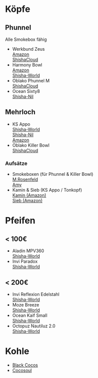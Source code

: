 # Köpfe

##   Phunnel
Alle Smokebox fähig
- Werkbund Zeus <br />
[Amazon](https://www.amazon.de/s?k=werkbund+zeus) <br />
[ShishaCloud](https://www.shishacloud.de/search?sSearch=werkbund+zeus)
- Harmony Bowl <br />
[Amazon](https://www.amazon.de/s?k=hookah+john+harmony+bowl) <br />
[Shisha-World](https://www.shisha-world.com/#search:query=harmony+bowl)
- Oblako Phunnel M <br />
[ShishaCloud](https://www.shishacloud.de/tabakkoepfe/oblako/phunnel-m/)
- Ocean Sixty8 <br />
[Shisha-Nil](https://www.shisha-nil.de/search?sSearch=ocean+sixty)

## Mehrloch
- KS Appo<br />
[Shisha-World](https://www.shisha-world.com/#search:query=ks+appo)<br />
[Shisha-Nil](https://www.shisha-nil.de/search?sSearch=ks-appo&p=1)<br />
[Amazon](https://www.amazon.de/s?k=ks+appo+steinkopf+edition)
- Oblako Killer Bowl<br />
[ShishaCloud](https://www.shishacloud.de/tabakkoepfe/oblako/killer-bowl/?p=1)

### Aufsätze
- Smokeboxen (für Phunnel & Killer Bowl) <br />
[M.Rosenfeld](https://www.amazon.de/dp/B07SZTTN3X/) <br />
[Amy](https://www.amazon.de/dp/B07N8ZBLJ6)
- Kamin & Sieb (KS Appo / Tonkopf) <br />
[Kamin (Amazon)](https://www.amazon.de/s?k=kamin+shisha+aladin) <br />
[Sieb (Amazon)](https://www.amazon.de/s?k=shisha+sieb)<br />


# Pfeifen

## < 100€
- Aladin MPV360 <br />
[Shisha-World](https://www.shisha-world.com/shishas#search:query=aladin+mpv+360)
- Invi Paradox <br />
[Shisha-World](https://www.shisha-world.com/#search:query=invi+paradox)

## < 200€
- Invi Reflexion Edelstahl <br />
[Shisha-World](https://www.shisha-world.com/#search:query=invi+reflexion+edelstahl)
- Moze Breeze <br />
[Shisha-World](https://www.shisha-world.com/#search:query=moze+breeze)
- Ocean Kaif Small <br />
[Shisha-World](https://www.shisha-world.com/#search:query=ocean+kaif+small)
- Octopuz Nautiluz 2.0 <br />
[Shisha-World](https://www.shisha-world.com/#search:query=octopuz+nautiluz+2.0&first=0&attrib%5Bprice%5D%5Bmin%5D=140&attrib%5Bprice%5D%5Bmax%5D=170)


# Kohle
- [Black Cocos](https://www.shisha-world.com/naturkohle#search:query=black+cocos)
- [Cocosoul](https://www.shisha-nil.de/cocosoul-26er-kokosnuss-naturkohle-1kg)
